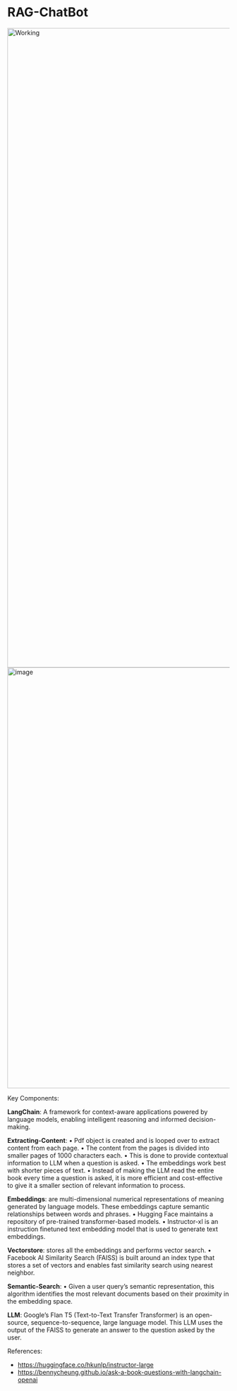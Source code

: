 # RAG-ChatBot

<img width="1451" alt="Working" src="https://github.com/hamzahasan13/FlanT5-LLM-Query-Engine/assets/114373000/551899bb-9bfe-4212-b98e-a0346c37d1fc">


<img width="955" alt="image" src="https://github.com/hamzahasan13/FlanT5-LLM-Query-Engine/assets/114373000/b95eb59a-6999-4d02-89ec-a68beb213d3c">


Key Components:

**LangChain**: A framework for context-aware applications powered by language models, enabling intelligent reasoning and informed decision-making.

**Extracting-Content**:
•	Pdf object is created and is looped over to extract content from each page.
•	The content from the pages is divided into smaller pages of 1000 characters each. 
•	This is done to provide contextual information to LLM when a question is asked.
•	The embeddings work best with shorter pieces of text.
•	Instead of making the LLM read the entire book every time a question is asked, it is more efficient and cost-effective to give it a smaller section of relevant information to process.

**Embeddings**: are multi-dimensional numerical representations of meaning generated by language models. These embeddings capture semantic relationships between words and phrases.
•	Hugging Face maintains a repository of pre-trained transformer-based models.
•	Instructor-xl is an instruction finetuned text embedding model that is used to generate text embeddings.

**Vectorstore**: stores all the embeddings and performs vector search.
•	Facebook AI Similarity Search (FAISS) is built around an index type that stores a set of vectors and enables fast similarity search using nearest neighbor.

**Semantic-Search**:
•	Given a user query’s semantic representation, this algorithm identifies the most relevant documents based on their proximity in the embedding space.

**LLM**: Google’s Flan T5 (Text-to-Text Transfer Transformer) is an open-source, sequence-to-sequence, large language model. This LLM uses the output of the FAISS to generate an answer to the question asked by the user.

References:
- https://huggingface.co/hkunlp/instructor-large
- https://bennycheung.github.io/ask-a-book-questions-with-langchain-openai
